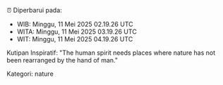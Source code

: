 ⏰ Diperbarui pada:
- WIB: Minggu, 11 Mei 2025 02.19.26 UTC
- WITA: Minggu, 11 Mei 2025 03.19.26 UTC
- WIT: Minggu, 11 Mei 2025 04.19.26 UTC

Kutipan Inspiratif:
"The human spirit needs places where nature has not been rearranged by the hand of man."


Kategori: nature

